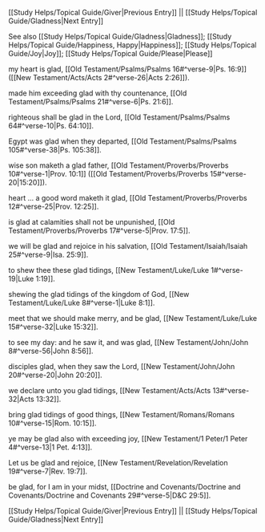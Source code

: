 [[Study Helps/Topical Guide/Giver|Previous Entry]]  ||  [[Study Helps/Topical Guide/Gladness|Next Entry]]

 See also [[Study Helps/Topical Guide/Gladness|Gladness]]; [[Study Helps/Topical Guide/Happiness, Happy|Happiness]]; [[Study Helps/Topical Guide/Joy|Joy]]; [[Study Helps/Topical Guide/Please|Please]]

 my heart is glad, [[Old Testament/Psalms/Psalms 16#^verse-9|Ps. 16:9]] ([[New Testament/Acts/Acts 2#^verse-26|Acts 2:26]]).

 made him exceeding glad with thy countenance, [[Old Testament/Psalms/Psalms 21#^verse-6|Ps. 21:6]].

 righteous shall be glad in the Lord, [[Old Testament/Psalms/Psalms 64#^verse-10|Ps. 64:10]].

 Egypt was glad when they departed, [[Old Testament/Psalms/Psalms 105#^verse-38|Ps. 105:38]].

 wise son maketh a glad father, [[Old Testament/Proverbs/Proverbs 10#^verse-1|Prov. 10:1]] ([[Old Testament/Proverbs/Proverbs 15#^verse-20|15:20]]).

 heart ... a good word maketh it glad, [[Old Testament/Proverbs/Proverbs 12#^verse-25|Prov. 12:25]].

 is glad at calamities shall not be unpunished, [[Old Testament/Proverbs/Proverbs 17#^verse-5|Prov. 17:5]].

 we will be glad and rejoice in his salvation, [[Old Testament/Isaiah/Isaiah 25#^verse-9|Isa. 25:9]].

 to shew thee these glad tidings, [[New Testament/Luke/Luke 1#^verse-19|Luke 1:19]].

 shewing the glad tidings of the kingdom of God, [[New Testament/Luke/Luke 8#^verse-1|Luke 8:1]].

 meet that we should make merry, and be glad, [[New Testament/Luke/Luke 15#^verse-32|Luke 15:32]].

 to see my day: and he saw it, and was glad, [[New Testament/John/John 8#^verse-56|John 8:56]].

 disciples glad, when they saw the Lord, [[New Testament/John/John 20#^verse-20|John 20:20]].

 we declare unto you glad tidings, [[New Testament/Acts/Acts 13#^verse-32|Acts 13:32]].

 bring glad tidings of good things, [[New Testament/Romans/Romans 10#^verse-15|Rom. 10:15]].

 ye may be glad also with exceeding joy, [[New Testament/1 Peter/1 Peter 4#^verse-13|1 Pet. 4:13]].

 Let us be glad and rejoice, [[New Testament/Revelation/Revelation 19#^verse-7|Rev. 19:7]].

 be glad, for I am in your midst, [[Doctrine and Covenants/Doctrine and Covenants/Doctrine and Covenants 29#^verse-5|D&C 29:5]].

[[Study Helps/Topical Guide/Giver|Previous Entry]]  ||  [[Study Helps/Topical Guide/Gladness|Next Entry]]